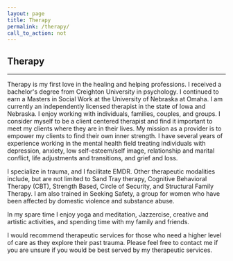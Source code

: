 ```yaml
---
layout: page
title: Therapy
permalink: /therapy/
call_to_action: not
---
```

<h2>Therapy</h2>
<hr>

<p>Therapy is my first love in the healing and helping professions.  I received a bachelor's degree from Creighton University in psychology. I continued to earn a Masters in Social Work at the University of Nebraska at Omaha. I am currently an independently licensed therapist in the state of Iowa and Nebraska. I enjoy working with individuals, families, couples, and groups. I consider myself to be a client centered therapist and find it important to meet my clients where they are in their lives. My mission as a provider is to empower my clients to find their own inner strength. I have several years of experience working in the mental health field treating individuals with depression, anxiety, low self-esteem/self image, relationship and marital conflict, life adjustments and transitions, and grief and loss.</p>

<p>I specialize in trauma, and I facilitate EMDR. Other therapeutic modalities include, but are not limited to Sand Tray therapy, Cognitive Behavioral Therapy (CBT), Strength Based, Circle of Security, and Structural Family Therapy. I am also trained in Seeking Safety, a group for women who have been affected by domestic violence and substance abuse.</p>

<p>In my spare time I enjoy yoga and meditation, Jazzercise, creative and artistic activities, and spending time with my family and friends. </p>

 <p>I would recommend therapeutic services for those who need a higher level of care as they explore their past trauma.  Please feel free to contact me if you are unsure if you would be best served by my therapeutic services.</p>
